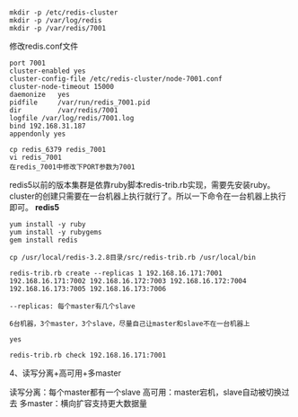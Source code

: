 #
```
mkdir -p /etc/redis-cluster
mkdir -p /var/log/redis
mkdir -p /var/redis/7001
```

修改redis.conf文件
```
port 7001
cluster-enabled yes
cluster-config-file /etc/redis-cluster/node-7001.conf
cluster-node-timeout 15000
daemonize	yes	
pidfile		/var/run/redis_7001.pid 						
dir 		/var/redis/7001		
logfile /var/log/redis/7001.log
bind 192.168.31.187		
appendonly yes
```

```
cp redis_6379 redis_7001
vi redis_7001
在redis_7001中修改下PORT参数为7001
```

redis5以前的版本集群是依靠ruby脚本redis-trib.rb实现，需要先安装ruby。cluster的创建只需要在一台机器上执行就行了。所以一下命令在一台机器上执行即可。
**redis5**
```shell
yum install -y ruby
yum install -y rubygems
gem install redis

cp /usr/local/redis-3.2.8目录/src/redis-trib.rb /usr/local/bin

redis-trib.rb create --replicas 1 192.168.16.171:7001 192.168.16.171:7002 192.168.16.172:7003 192.168.16.172:7004 192.168.16.173:7005 192.168.16.173:7006

--replicas: 每个master有几个slave

6台机器，3个master，3个slave，尽量自己让master和slave不在一台机器上

yes

redis-trib.rb check 192.168.16.171:7001

```

4、读写分离+高可用+多master

读写分离：每个master都有一个slave
高可用：master宕机，slave自动被切换过去
多master：横向扩容支持更大数据量